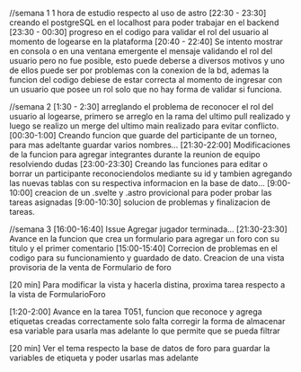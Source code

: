 //semana 1
1 hora de estudio respecto al uso de astro
[22:30 - 23:30] creando el postgreSQL en el localhost para poder trabajar en el backend
[23:30 - 00:30] progreso en el codigo para validar el rol del usuario al momento de logearse en la plataforma
[20:40 - 22:40] Se intento mostrar en consola o en una ventana emergente el mensaje validando el rol del usuario pero no fue posible, esto puede deberse a diversos motivos y uno de ellos puede ser por problemas con la conexion de la bd, ademas la funcion del codigo debiese de estar correcta al momento de ingresar con un usuario que posee un rol solo que no hay forma de validar si funciona.

//semana 2
[1:30 - 2:30] arreglando el problema de reconocer el rol del usuario al logearse, primero se arreglo en la rama del ultimo pull realizado y luego se realizo un merge del ultimo main realizado para evitar conflicto.
[00:30-1:00] Creando funcion que guarde del participante de un torneo, para mas adeltante guardar varios nombres...
[21:30-22:00] Modificaciones de la funcion para agregar integrantes durante la reunion de equipo resolviendo dudas
[23:00-23:30] Creando las funciones para editar o borrar un participante reconociendolos mediante su id y tambien agregando las nuevas tablas con su respectiva informacion en la base de dato...
[9:00-10:00] creacion de un .svelte y .astro provicional para poder probar las tareas asignadas
[9:00-10:30] solucion de problemas y finalizacion de tareas.

//semana 3
[16:00-16:40] Issue Agregar jugador terminada...
[21:30-23:30] Avance en la funcion que crea un formulario para agregar un foro con su titulo y el primer comentario
[15:00-15:40] Correcion de problemas en el codigo para su funcionamiento y guardado de dato. Creacion de una vista provisoria de la venta de Formulario de foro

[20 min] Para modificar la vista y hacerla distina, proxima tarea respecto a la vista de FormularioForo

[1:20-2:00] Avance en la tarea T051, funcion que reconoce y agrega etiquetas creadas correctamente solo falta corregir la forma de almacenar esa variable para usarla mas adelante lo que permite que se pueda filtrar

[20 min] Ver el tema respecto la base de datos de foro para guardar la variables de etiqueta y poder usarlas mas adelante